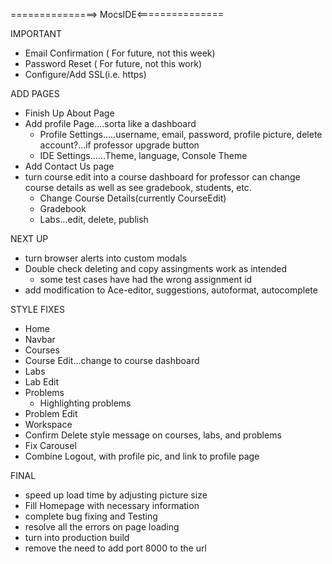 ===============> MocsIDE<===============

IMPORTANT
* Email Confirmation ( For future, not this week)
* Password Reset ( For future, not this work)
* Configure/Add SSL(i.e. https)


ADD PAGES
* Finish Up About Page
* Add profile Page....sorta like a dashboard
    * Profile Settings.....username, email, password, profile picture, delete account?...if professor upgrade button 
    * IDE Settings......Theme, language, Console Theme
* Add Contact Us page
* turn course edit into a course dashboard for professor can change course details as well as see gradebook, students, etc.
    * Change Course Details(currently CourseEdit)
    * Gradebook
    * Labs...edit, delete, publish


NEXT UP
* turn browser alerts into custom modals
* Double check deleting and copy assingments work as intended
    * some test cases have had the wrong assignment id
* add modification to Ace-editor, suggestions, autoformat, autocomplete



STYLE FIXES
* Home
* Navbar
* Courses
* Course Edit...change to course dashboard
* Labs
* Lab Edit
* Problems
    * Highlighting problems
* Problem Edit
* Workspace
* Confirm Delete style message on courses, labs, and problems
* Fix Carousel
* Combine Logout, with profile pic, and link to profile page



FINAL
* speed up load time by adjusting picture size
* Fill Homepage with necessary information
* complete bug fixing and Testing
* resolve all the errors on page loading
* turn into production build
* remove the need to add port 8000 to the url